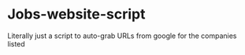 # Jobs-website-script
Literally just a script to auto-grab URLs from google for the companies listed 
